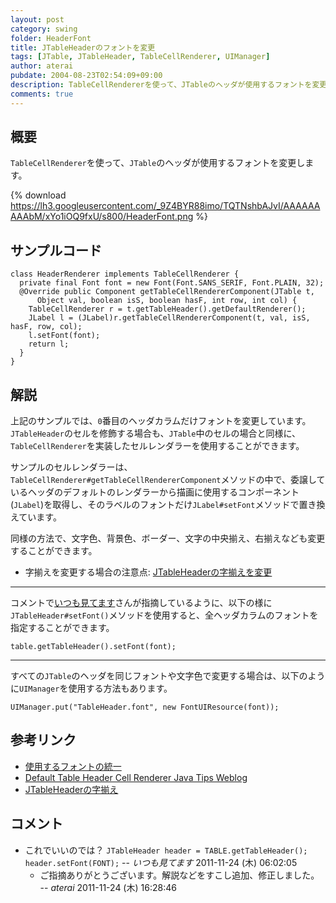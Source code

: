 ```yaml
---
layout: post
category: swing
folder: HeaderFont
title: JTableHeaderのフォントを変更
tags: [JTable, JTableHeader, TableCellRenderer, UIManager]
author: aterai
pubdate: 2004-08-23T02:54:09+09:00
description: TableCellRendererを使って、JTableのヘッダが使用するフォントを変更します。
comments: true
---
```

## 概要
`TableCellRenderer`を使って、`JTable`のヘッダが使用するフォントを変更します。

{% download https://lh3.googleusercontent.com/_9Z4BYR88imo/TQTNshbAJvI/AAAAAAAAAbM/xYo1iOQ9fxU/s800/HeaderFont.png %}

## サンプルコード
<pre class="prettyprint"><code>class HeaderRenderer implements TableCellRenderer {
  private final Font font = new Font(Font.SANS_SERIF, Font.PLAIN, 32);
  @Override public Component getTableCellRendererComponent(JTable t,
      Object val, boolean isS, boolean hasF, int row, int col) {
    TableCellRenderer r = t.getTableHeader().getDefaultRenderer();
    JLabel l = (JLabel)r.getTableCellRendererComponent(t, val, isS, hasF, row, col);
    l.setFont(font);
    return l;
  }
}
</code></pre>

## 解説
上記のサンプルでは、`0`番目のヘッダカラムだけフォントを変更しています。`JTableHeader`のセルを修飾する場合も、`JTable`中のセルの場合と同様に、`TableCellRenderer`を実装したセルレンダラーを使用することができます。

サンプルのセルレンダラーは、`TableCellRenderer#getTableCellRendererComponent`メソッドの中で、委譲しているヘッダのデフォルトのレンダラーから描画に使用するコンポーネント(`JLabel`)を取得し、そのラベルのフォントだけ`JLabel#setFont`メソッドで置き換えています。

同様の方法で、文字色、背景色、ボーダー、文字の中央揃え、右揃えなども変更することができます。

- 字揃えを変更する場合の注意点: [JTableHeaderの字揃えを変更](http://ateraimemo.com/Swing/HorizontalAlignmentHeaderRenderer.html)

<!-- dummy comment line for breaking list -->

- - - -
コメントで[いつも見てます](http://ateraimemo.com/いつも見てます.html)さんが指摘しているように、以下の様に`JTableHeader#setFont()`メソッドを使用すると、全ヘッダカラムのフォントを指定することができます。

<pre class="prettyprint"><code>table.getTableHeader().setFont(font);
</code></pre>

- - - -
すべての`JTable`のヘッダを同じフォントや文字色で変更する場合は、以下のように`UIManager`を使用する方法もあります。

<pre class="prettyprint"><code>UIManager.put("TableHeader.font", new FontUIResource(font));
</code></pre>

## 参考リンク
- [使用するフォントの統一](http://ateraimemo.com/Swing/FontChange.html)
- [Default Table Header Cell Renderer Java Tips Weblog](http://tips4java.wordpress.com/2009/02/27/default-table-header-cell-renderer/)
- [JTableHeaderの字揃え](http://ateraimemo.com/Swing/HorizontalAlignmentHeaderRenderer.html)

<!-- dummy comment line for breaking list -->

## コメント
- これでいいのでは？ `JTableHeader header = TABLE.getTableHeader(); header.setFont(FONT);` -- *いつも見てます* 2011-11-24 (木) 06:02:05
    - ご指摘ありがとうございます。解説などをすこし追加、修正しました。 -- *aterai* 2011-11-24 (木) 16:28:46

<!-- dummy comment line for breaking list -->
